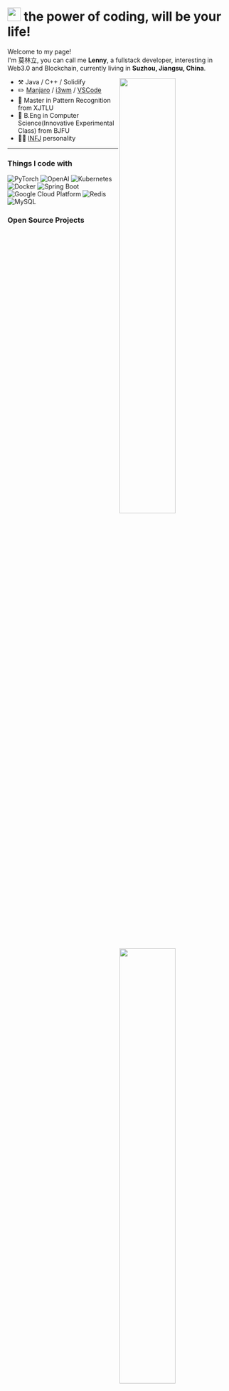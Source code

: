 <h1><img src="https://emojis.slackmojis.com/emojis/images/1531849430/4246/blob-sunglasses.gif?1531849430" width="30"/> the power of coding, will be your life!   </h1>


<p>Welcome to my page! </br> I'm 莫林立, you can call me <b>Lenny</b>, a fullstack developer, interesting in Web3.0 and Blockchain, currently living in <b>Suzhou, Jiangsu, China</b>. </p>



[<img align="right" width="50%" src="https://github-readme-stats-ouuan.vercel.app/api?username=lenny-mo&theme=dark&show_icons=true">](https://metrics.lecoq.io/ouuan#gh-dark-mode-only)
[<img align="right" width="50%" src="https://github-readme-stats-ouuan.vercel.app/api?username=lenny-mo&show_icons=true">](https://metrics.lecoq.io/ouuan#gh-light-mode-only)

-   :hammer_and_pick: Java / C++ / Solidify
-   :pencil2: [Manjaro](https://manjaro.org/) / [i3wm](https://i3wm.org/) / [VSCode](https://code.visualstudio.com/) 
-   :seedling: Master in Pattern Recognition from XJTLU
-   :seedling: B.Eng in Computer Science(Innovative Experimental Class) from BJFU
-   :man_scientist: [INFJ](https://www.16personalities.com/infj-personality) personality
---




<h3>Things I code with</h3>
<p>
  <img alt="PyTorch" src="https://img.shields.io/badge/-PyTorch-EE4C2C?style=plastic&logo=elasticsearch&logoColor=white" />
  <img alt="OpenAI" src="https://img.shields.io/badge/-OpenAI-412991?style=plastic&logo=openai&logoColor=white" />
	
  <img alt="Kubernetes" src="https://img.shields.io/badge/-Kubernetes-326CE5?style=plastic&logo=kubernetes&logoColor=white" /> 
  <img alt="Docker" src="https://img.shields.io/badge/-Docker-46a2f1?style=plastic&logo=docker&logoColor=white" />
	
  <img alt="Spring Boot" src="https://img.shields.io/badge/-Spring%20Boot-6DB33F?style=plastic&logo=spring-boot&logoColor=white" />
  <img alt="Google Cloud Platform" src="https://img.shields.io/badge/-Google_Cloud_Platform-1a73e8?style=plastic&logo=google-cloud&logoColor=white" />
	
  <img alt="Redis" src="https://img.shields.io/badge/-Redis-DC382D?style=plastic&logo=redis&logoColor=white" />
  <img alt="MySQL" src="https://img.shields.io/badge/-MySQL-4479A1?style=plastic&logo=mysql&logoColor=white" />
</p>





<h3>Open Source Projects</h3>
<table>
  <thead align="center">
    <tr border: none;>
      <td><b>🎁 Projects I've contributed</b></td>
      <td><b>⭐ Stars</b></td>
      <td><b>📚 Forks</b></td>
      <td><b>🛎 Issues</b></td>
      <td><b>📬 Pull requests</b></td>
    </tr>
  </thead>
	
  <tbody>
    <tr>
      <td><a href="https://github.com/yuliang119110/cool"><b>Open Source Crypto Insight</b></a></td>
      <td><img alt="Stars" src="https://img.shields.io/github/stars/yuliang119110/cool?style=flat-square&labelColor=343b41"/></td>
      <td><img alt="Forks" src="https://img.shields.io/github/forks/yuliang119110/cool?style=flat-square&labelColor=343b41"/></td>
      <td><img alt="Issues" src="https://img.shields.io/github/issues/yuliang119110/cool?style=flat-square&labelColor=343b41"/></td>
      <td><img alt="Pull Requests" src="https://img.shields.io/github/issues-pr/yuliang119110/cool?style=flat-square&labelColor=343b41"/></td>
    </tr>


	  
  </tbody>
</table>





<h3>Courses I've learned and am learning</h3>

-   ~~MIT 6.s081~~ [Course Website](https://pdos.csail.mit.edu/6.S081/2021/overview.html)｜ [Course notes](https://code.visualstudio.com/)
-   CMU MLC(机器学习编译器 lecturer:陈天奇) [Course Website](https://mlc.ai/summer22-zh/) | 
-   MIT 6.NULL [Course Website](https://pdos.csail.mit.edu/6.S081/2021/overview.html) | 
-   BuidlCamp [Course Website]() | 









<h3>My latest posts</h3>
<ul>

  <li><a href="https://medium.com/better-programming/how-to-take-care-of-your-personal-branding-as-a-programmer-2d3aeba56cb9"><b> AI+Blockchain智能合约，商业价值和技术 </b></a><br/><i>It’s more than just refreshing your resume</i></li>

</ul>
